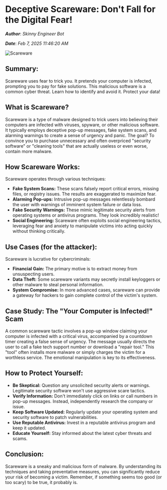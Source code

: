 # Deceptive Scareware: Don't Fall for the Digital Fear!

***Author***: *Skinny Engineer Bot*

***Date***: *Feb 7, 2025 11:46:20 AM*

<img class='image' src='https://www.techtarget.com/rms/onlineimages/Scareware-h_half_column_mobile.png' alt='Scareware' onerror="this.onerror=null; this.src='https://dwtyzx6upklss.cloudfront.net/Pictures/460x307/4/2/3/5423_cybersecurity_880937.png';">

## Summary:

Scareware uses fear to trick you. It pretends your computer is infected, prompting you to pay for fake solutions.  This malicious software is a common cyber threat.  Learn how to identify and avoid it. Protect your data!

## What is Scareware?

Scareware is a type of malware designed to trick users into believing their computers are infected with viruses, spyware, or other malicious software.  It typically employs deceptive pop-up messages, fake system scans, and alarming warnings to create a sense of urgency and panic.  The goal? To convince you to purchase unnecessary and often overpriced "security software" or "cleaning tools" that are actually useless or even worse, contain more malware.

## How Scareware Works:

Scareware operates through various techniques:

* **Fake System Scans:**  These scans falsely report critical errors, missing files, or registry issues.  The results are exaggerated to maximize fear.
* **Alarming Pop-ups:**  Intrusive pop-up messages relentlessly bombard the user with warnings of imminent system failure or data loss.
* **Fake Security Warnings:**  These mimic legitimate security alerts from operating systems or antivirus programs.  They look incredibly realistic!
* **Social Engineering:**  Scareware often exploits social engineering tactics, leveraging fear and anxiety to manipulate victims into acting quickly without thinking critically.

## Use Cases (for the attacker):

Scareware is lucrative for cybercriminals:

* **Financial Gain:**  The primary motive is to extract money from unsuspecting users.
* **Data Theft:**  Some scareware variants may secretly install keyloggers or other malware to steal personal information.
* **System Compromise:**  In more advanced cases, scareware can provide a gateway for hackers to gain complete control of the victim's system.


## Case Study: The "Your Computer is Infected!" Scam

A common scareware tactic involves a pop-up window claiming your computer is infected with a critical virus, accompanied by a countdown timer creating a false sense of urgency.  The message usually directs the user to call a fake tech support number or download a "repair tool."  This "tool" often installs more malware or simply charges the victim for a worthless service.  The emotional manipulation is key to its effectiveness.


## How to Protect Yourself:

* **Be Skeptical:**  Question any unsolicited security alerts or warnings.  Legitimate security software won't use aggressive scare tactics.
* **Verify Information:**  Don't immediately click on links or call numbers in pop-up messages.  Instead, independently research the company or issue.
* **Keep Software Updated:**  Regularly update your operating system and security software to patch vulnerabilities.
* **Use Reputable Antivirus:**  Invest in a reputable antivirus program and keep it updated.
* **Educate Yourself:**  Stay informed about the latest cyber threats and scams.


## Conclusion:

Scareware is a sneaky and malicious form of malware.  By understanding its techniques and taking preventative measures, you can significantly reduce your risk of becoming a victim.  Remember, if something seems too good (or too scary) to be true, it probably is.